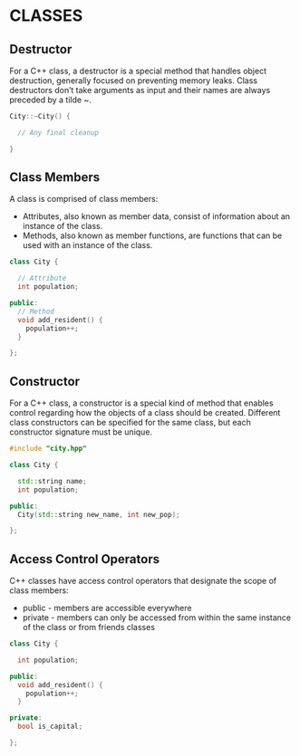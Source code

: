 # CLASSES
## Destructor
For a C++ class, a destructor is a special method that handles object destruction, 
generally focused on preventing memory leaks. Class destructors don’t take arguments as 
input and their names are always preceded by a tilde ~.
```c++
City::~City() {

  // Any final cleanup

}
```

## Class Members
A class is comprised of class members:
- Attributes, also known as member data, consist of information about an instance of the class.
- Methods, also known as member functions, are functions that can be used with an instance of the class.
```c++
class City {

  // Attribute
  int population;

public:
  // Method
  void add_resident() {
    population++;
  }

};
```

## Constructor
For a C++ class, a constructor is a special kind of method that enables control regarding how the objects of a 
class should be created. Different class constructors can be specified for the same class, but each constructor 
signature must be unique.
```c++
#include "city.hpp"

class City {

  std::string name;
  int population;

public:
  City(std::string new_name, int new_pop);

};
```

## Access Control Operators
C++ classes have access control operators that designate the scope of class members:
- public - members are accessible everywhere
- private - members can only be accessed from within the same instance of the class or from friends classes
```c++
class City {

  int population; 

public:
  void add_resident() { 
    population++;
  }

private:
  bool is_capital;

};
```